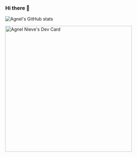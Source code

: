 ### Hi there 👋

![Agnel's GitHub stats](https://github-readme-stats.vercel.app/api?username=agnelnieves&count_private=true&theme=dark&show_icons=true)

<a href="https://app.daily.dev/DailyDevTips"><img src="https://github.com/agnelnieves/agnelnieves/devcard.svg" width="400" alt="Agnel Nieve's Dev Card"/></a>

<!--
**agnelnieves/agnelnieves** is a ✨ _special_ ✨ repository because its `README.md` (this file) appears on your GitHub profile.
**Reference** 
https://github.com/anuraghazra/github-readme-stats
https://towardsdatascience.com/build-a-stunning-readme-for-your-github-profile-9b80434fe5d7

Here are some ideas to get you started:

- 🔭 I’m currently working on ...
- 🌱 I’m currently learning ...
- 👯 I’m looking to collaborate on ...
- 🤔 I’m looking for help with ...
- 💬 Ask me about ...
- 📫 How to reach me: ...
- 😄 Pronouns: ...
- ⚡ Fun fact: ...
-->
